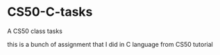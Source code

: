 # CS50-C-tasks
A CS50 class tasks 

this is a bunch of assignment that I did in C language from CS50 tutorial
